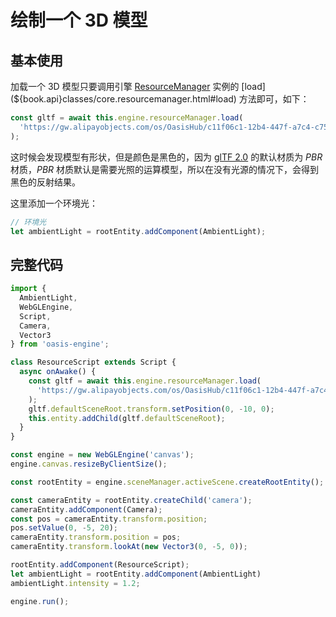 # 绘制一个 3D 模型

## 基本使用

加载一个 3D 模型只要调用引擎 [ResourceManager](${book.manual}resource/resource-manager.md) 实例的 [load](${book.api}classes/core.resourcemanager.html#load) 方法即可，如下：

```typescript
const gltf = await this.engine.resourceManager.load(
  'https://gw.alipayobjects.com/os/OasisHub/c11f06c1-12b4-447f-a7c4-c75ba7f692f4/86/0.46107136414206873.gltf',
);
```

这时候会发现模型有形状，但是颜色是黑色的，因为 [glTF 2.0](https://www.khronos.org/gltf/) 的默认材质为 *PBR* 材质，*PBR* 材质默认是需要光照的运算模型，所以在没有光源的情况下，会得到黑色的反射结果。

这里添加一个环境光：

```typescript
// 环境光
let ambientLight = rootEntity.addComponent(AmbientLight);
```

## 完整代码

```typescript
import {
  AmbientLight,
  WebGLEngine,
  Script,
  Camera,
  Vector3
} from 'oasis-engine';

class ResourceScript extends Script {
  async onAwake() {
    const gltf = await this.engine.resourceManager.load(
      'https://gw.alipayobjects.com/os/OasisHub/c11f06c1-12b4-447f-a7c4-c75ba7f692f4/86/0.46107136414206873.gltf',
    );
    gltf.defaultSceneRoot.transform.setPosition(0, -10, 0);
    this.entity.addChild(gltf.defaultSceneRoot);
  }
}

const engine = new WebGLEngine('canvas');
engine.canvas.resizeByClientSize();

const rootEntity = engine.sceneManager.activeScene.createRootEntity();

const cameraEntity = rootEntity.createChild('camera');
cameraEntity.addComponent(Camera);
const pos = cameraEntity.transform.position;
pos.setValue(0, -5, 20);
cameraEntity.transform.position = pos;
cameraEntity.transform.lookAt(new Vector3(0, -5, 0));

rootEntity.addComponent(ResourceScript);
let ambientLight = rootEntity.addComponent(AmbientLight)
ambientLight.intensity = 1.2;

engine.run();
```